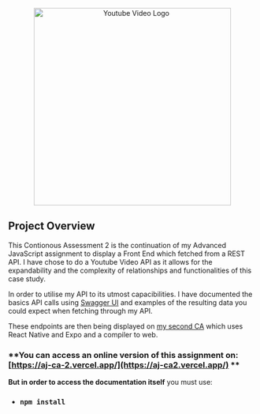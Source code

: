 <p align="center"><img src="https://i.ibb.co/n1JhqNm/Youtube-Video.png" width="400" alt="Youtube Video Logo"></p>

## Project Overview

This Contionous Assessment 2 is the continuation of my Advanced JavaScript assignment to display a Front End which fetched from a REST API. I have chose to do a Youtube Video API as it allows for the expandability and the complexity of relationships and functionalities of this case study.

In order to utilise my API to its utmost capacibilities. I have documented the basics API calls using [Swagger UI](https://swagger.io/tools/swagger-ui/) and examples of the resulting data you could expect when fetching through my API.

These endpoints are then being displayed on [my second CA](https://aj-ca2.vercel.app/) which uses React Native and Expo and a compiler to web.

### **You can access an online version of this assignment on: [https://aj-ca-2.vercel.app/](https://aj-ca2.vercel.app/) ** ###

**But in order to access the documentation itself** you must use: 

- ### ```npm install``` 
